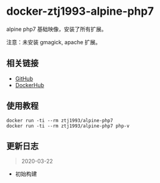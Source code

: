 # docker-ztj1993-alpine-php7

alpine php7 基础映像，安装了所有扩展。

注意：未安装 gmagick, apache 扩展。

## 相关链接
- [GitHub](https://github.com/ztj-docker/alpine-php7)
- [DockerHub](https://hub.docker.com/r/ztj1993/alpine-php7)

## 使用教程
```
docker run -ti --rm ztj1993/alpine-php7
docker run -ti --rm ztj1993/alpine-php7 php-v
```

## 更新日志

> 2020-03-22

- 初始构建
